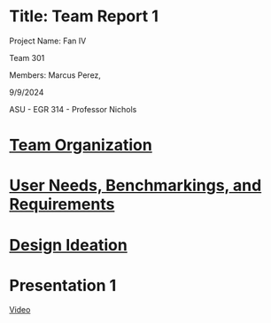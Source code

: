 # Title: Team Report 1

Project Name: Fan IV

Team 301

Members: Marcus Perez, 

9/9/2024

ASU - EGR 314 - Professor Nichols

# [Team Organization](https://github.com/AutonomousCoolingTech/Team301.github.io/blob/main/Team%20Organization.md)

# [User Needs, Benchmarkings, and Requirements](https://github.com/AutonomousCoolingTech/Team301.github.io/blob/main/UserNeeds.md)

# [Design Ideation](https://github.com/AutonomousCoolingTech/Team301.github.io/blob/main/Design%20Ideation.md)

# Presentation 1
[Video](https://youtu.be/wOvHd0y5Ork)
